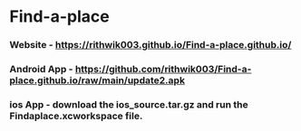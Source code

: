 # Find-a-place
### Website - https://rithwik003.github.io/Find-a-place.github.io/
### Android App - https://github.com/rithwik003/Find-a-place.github.io/raw/main/update2.apk
### ios App - download the ios_source.tar.gz and run the Findaplace.xcworkspace file.
